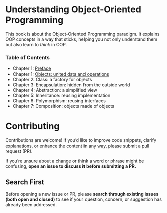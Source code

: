 # Understanding Object-Oriented Programming

This book is about the Object-Oriented Programming paradigm. It explains OOP concepts in a way that sticks, helping you not only understand them but also learn to *think* in OOP.

### Table of Contents

* Chapter 1: [Preface](preface.md)
* Chapter 1: [Objects: united data and operations](chapter-1.md)
* Chapter 2: Class: a factory for objects
* Chapter 3: Encapsulation: hidden from the outside world
* Chapter 4: Abstraction: a simplified view
* Chapter 5: Inheritance: reusing implementation
* Chapter 6: Polymorphism: reusing interfaces
* Chapter 7: Composition: objects made of objects

# Contributing

Contributions are welcome! If you’d like to improve code snippets, clarify explanations, or enhance the content in any way, please submit a pull request (PR).

If you’re unsure about a change or think a word or phrase might be confusing, **open an issue to discuss it before submitting a PR.**

## Search First

Before opening a new issue or PR, please **search through existing issues (both open and closed)** to see if your question, concern, or suggestion has already been addressed.